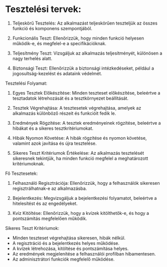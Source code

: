 # Tesztelési tervek:

1. Teljeskörű Tesztelés: Az alkalmazást teljeskörűen teszteljük az összes funkció és komponens szempontjából.

2. Funkcionális Teszt: Ellenőrizzük, hogy minden funkció helyesen működik-e, és megfelel-e a specifikációknak.

3. Teljesítmény Teszt: Vizsgáljuk az alkalmazás teljesítményét, különösen a nagy terhelés alatt.

4. Biztonsági Teszt: Ellenőrizzük a biztonsági intézkedéseket, például a jogosultság-kezelést és adataink védelmét.

Tesztelési Folyamat:

1. Egyes Tesztek Előkészítése: Minden teszteset előkészítése, beleértve a tesztadatok létrehozását és a tesztkörnyezet beállítását.

2. Tesztek Végrehajtása: A tesztesetek végrehajtása, amelyek az alkalmazás különböző részeit és funkcióit fedik le.

3. Eredmények Rögzítése: A tesztek eredményeinek rögzítése, beleértve a hibákat és a sikeres tesztkritériumokat.

4. Hibák Nyomon Követése: A hibák rögzítése és nyomon követése, valamint azok javítása és újra tesztelése.

5. Sikeres Teszt Kritériumok Értékelése: Az alkalmazás tesztelését sikeresnek tekintjük, ha minden funkció megfelel a meghatározott kritériumoknak.

Fő Tesztesetek:

1. Felhasználó Regisztrációja: Ellenőrizzük, hogy a felhasználók sikeresen regisztrálhatnak-e az alkalmazásba.

2. Bejelentkezés: Megvizsgáljuk a bejelentkezési folyamatot, beleértve a hitelesítést és az engedélyeket.

3. Kvíz Kitöltése: Ellenőrizzük, hogy a kvízek kitölthetők-e, és hogy a pontszámítás megfelelően működik.

Sikeres Teszt Kritériumok:

- Minden teszteset végrehajtása sikeresen, hibák nélkül.
- A regisztráció és a bejelentkezés helyes működése.
- A kvízek létrehozása, kitöltése és pontszámítása helyes.
- Az eredmények megjelenítése a felhasználói profilban hibamentesen.
- Az adminisztrátori funkciók megfelelő működése.
